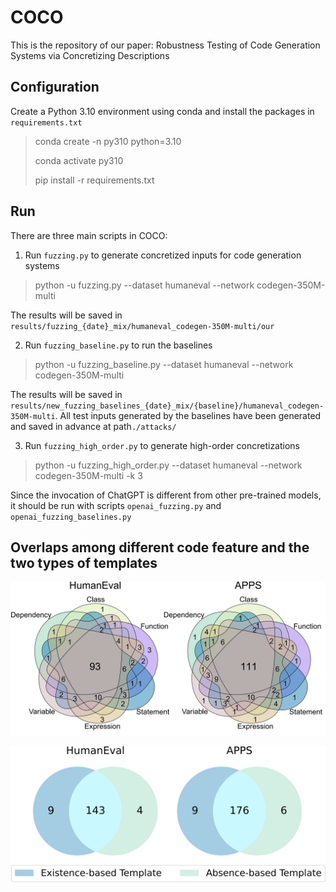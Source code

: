 # COCO
This is the repository of our paper: Robustness Testing of Code Generation Systems via Concretizing Descriptions

## Configuration

Create a Python 3.10 environment using conda and install the packages in `requirements.txt`

> conda create -n py310 python=3.10
>
> conda activate py310
>
> pip install -r requirements.txt

## Run

There are three main scripts in COCO: 

1. Run `fuzzing.py` to generate concretized inputs for code generation systems

> python -u fuzzing.py --dataset humaneval --network codegen-350M-multi

The results will be saved in `results/fuzzing_{date}_mix/humaneval_codegen-350M-multi/our`

2. Run `fuzzing_baseline.py` to run the baselines

> python -u fuzzing_baseline.py --dataset humaneval --network codegen-350M-multi

The results will be saved in `results/new_fuzzing_baselines_{date}_mix/{baseline}/humaneval_codegen-350M-multi`. All test inputs generated by the baselines have been generated and saved in advance at path`./attacks/`

3. Run `fuzzing_high_order.py` to generate high-order concretizations

> python -u fuzzing_high_order.py --dataset humaneval --network codegen-350M-multi -k 3

Since the invocation of ChatGPT  is different from other pre-trained models, it should be run with scripts `openai_fuzzing.py` and `openai_fuzzing_baselines.py`

## Overlaps among different code feature and the two types of templates
![](figures\code-feature.png)



![](./figures\template.png)

